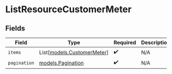 # ListResourceCustomerMeter


## Fields

| Field                                                    | Type                                                     | Required                                                 | Description                                              |
| -------------------------------------------------------- | -------------------------------------------------------- | -------------------------------------------------------- | -------------------------------------------------------- |
| `items`                                                  | List[[models.CustomerMeter](../models/customermeter.md)] | :heavy_check_mark:                                       | N/A                                                      |
| `pagination`                                             | [models.Pagination](../models/pagination.md)             | :heavy_check_mark:                                       | N/A                                                      |